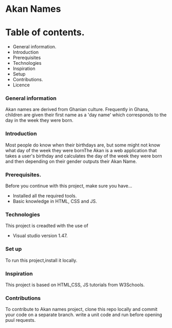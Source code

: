 # Akan Names
# Table of contents.
* General information.
* Introduction
* Prerequisites
* Technologies
* Inspiration
* Setup
* Contributions.
* Licence
### General information
Akan names are derived from Ghanian culture. Frequently in Ghana, children are given their first name as a 'day name' which corresponds to the day in the week they were born.

### Introduction
Most people do know when their birthdays are, but some might not know what day of the week they were bornThe Akan is a web application that takes a user's birthday and calculates the day of the week they were born and then depending on their gender outputs their Akan Name. 
### Prerequisites.
Before you continue with this project, make sure you have...
* Installed all the required tools.
* Basic knowledge in HTML, CSS and JS. 


### Technologies
This project is creadted with the use of 
* Visual studio version 1.47.
### Set up
To run this project,install it locally. 
### Inspiration
This project is based on HTML,CSS, JS tutorials from W3Schools.
### Contributions
To contribute to Akan names project, clone this repo locally and commit your code on a separate branch. write a unit code and run before opening puul requests. 





